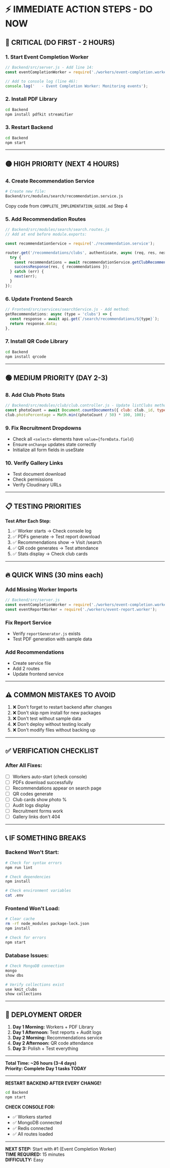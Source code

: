 # ⚡ IMMEDIATE ACTION STEPS - DO NOW

## 🚨 CRITICAL (DO FIRST - 2 HOURS)

### 1. Start Event Completion Worker
```javascript
// Backend/src/server.js - Add line 14:
const eventCompletionWorker = require('./workers/event-completion.worker');

// Add to console log (line 46):
console.log('   - Event Completion Worker: Monitoring events');
```

### 2. Install PDF Library
```bash
cd Backend
npm install pdfkit streamifier
```

### 3. Restart Backend
```bash
cd Backend
npm start
```

---

## 🟡 HIGH PRIORITY (NEXT 4 HOURS)

### 4. Create Recommendation Service
```bash
# Create new file:
Backend/src/modules/search/recommendation.service.js
```

Copy code from `COMPLETE_IMPLEMENTATION_GUIDE.md` Step 4

### 5. Add Recommendation Routes
```javascript
// Backend/src/modules/search/search.routes.js
// Add at end before module.exports:

const recommendationService = require('./recommendation.service');

router.get('/recommendations/clubs', authenticate, async (req, res, next) => {
  try {
    const recommendations = await recommendationService.getClubRecommendations(req.user.id);
    successResponse(res, { recommendations });
  } catch (err) {
    next(err);
  }
});
```

### 6. Update Frontend Search
```javascript
// Frontend/src/services/searchService.js - Add method:
getRecommendations: async (type = 'clubs') => {
  const response = await api.get(`/search/recommendations/${type}`);
  return response.data;
},
```

### 7. Install QR Code Library
```bash
cd Backend
npm install qrcode
```

---

## 🟢 MEDIUM PRIORITY (DAY 2-3)

### 8. Add Club Photo Stats
```javascript
// Backend/src/modules/club/club.controller.js - Update listClubs method
const photoCount = await Document.countDocuments({ club: club._id, type: 'photo' });
club.photoPercentage = Math.min((photoCount / 50) * 100, 100);
```

### 9. Fix Recruitment Dropdowns
- Check all `<select>` elements have `value={formData.field}`
- Ensure `onChange` updates state correctly
- Initialize all form fields in useState

### 10. Verify Gallery Links
- Test document download
- Check permissions
- Verify Cloudinary URLs

---

## 📋 TESTING PRIORITIES

**Test After Each Step:**
1. ✅ Worker starts → Check console log
2. ✅ PDFs generate → Test report download
3. ✅ Recommendations show → Visit /search
4. ✅ QR code generates → Test attendance
5. ✅ Stats display → Check club cards

---

## 🔥 QUICK WINS (30 mins each)

### Add Missing Worker Imports
```javascript
// Backend/src/server.js
const eventCompletionWorker = require('./workers/event-completion.worker');
const eventReportWorker = require('./workers/event-report.worker');
```

### Fix Report Service
- Verify `reportGenerator.js` exists
- Test PDF generation with sample data

### Add Recommendations
- Create service file
- Add 2 routes
- Update frontend service

---

## ⚠️ COMMON MISTAKES TO AVOID

1. ❌ Don't forget to restart backend after changes
2. ❌ Don't skip npm install for new packages
3. ❌ Don't test without sample data
4. ❌ Don't deploy without testing locally
5. ❌ Don't modify files without backing up

---

## ✅ VERIFICATION CHECKLIST

### After All Fixes:
- [ ] Workers auto-start (check console)
- [ ] PDFs download successfully
- [ ] Recommendations appear on search page
- [ ] QR codes generate
- [ ] Club cards show photo %
- [ ] Audit logs display
- [ ] Recruitment forms work
- [ ] Gallery links don't 404

---

## 📞 IF SOMETHING BREAKS

### Backend Won't Start:
```bash
# Check for syntax errors
npm run lint

# Check dependencies
npm install

# Check environment variables
cat .env
```

### Frontend Won't Load:
```bash
# Clear cache
rm -rf node_modules package-lock.json
npm install

# Check for errors
npm start
```

### Database Issues:
```bash
# Check MongoDB connection
mongo
show dbs

# Verify collections exist
use kmit_clubs
show collections
```

---

## 🚀 DEPLOYMENT ORDER

1. **Day 1 Morning:** Workers + PDF Library
2. **Day 1 Afternoon:** Test reports + Audit logs
3. **Day 2 Morning:** Recommendations service
4. **Day 2 Afternoon:** QR code attendance
5. **Day 3:** Polish + Test everything

---

**Total Time: ~26 hours (3-4 days)**  
**Priority: Complete Day 1 tasks TODAY**

---

**RESTART BACKEND AFTER EVERY CHANGE!**

```bash
cd Backend
npm start
```

**CHECK CONSOLE FOR:**
- ✅ Workers started
- ✅ MongoDB connected  
- ✅ Redis connected
- ✅ All routes loaded

---

**NEXT STEP:** Start with #1 (Event Completion Worker)  
**TIME REQUIRED:** 15 minutes  
**DIFFICULTY:** Easy
